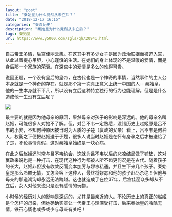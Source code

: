 ```yaml
---
layout: "post"
title: "秦始皇为什么竟然从未立后？"
date: "2018-12-17 16:15"
categories: "秦汉历史"
description: "秦始皇为什么竟然从未立后？"
tags: 秦始皇
url: https://www.y5000.com/zgls/qh/20941.html
---
```






自古帝王多情，后宫佳丽云集。在这其中有多少女子是因为政治联姻而被迫入宫，从此过着提心吊胆，小心谨慎的生活。在她们的身上体现的不是温暖的爱情，而是身后那一个家族的荣衰。在深宫中的爱情是多么的难得可贵。

说回正题，一个没有皇后的皇帝，在古代也是一个神奇的事情，当然事件的主人公本身就是一个神奇的存在。就是那个第一次真正意义上统一中国的人--
秦始皇，他的一生本身就不平凡，所以没有立后这种特立独行的行为也能理解。但是是什么造成他一生没有立后呢？

![](https://img.y5000.com/uploads/allimg/170504/1346053018-0.jpg)

最主要的就是因为他母亲的原因，果然母亲对孩子的影响是深远的。他的母亲名叫赵姬，可能很多人对她不了解。但，对吕不韦一定熟悉，没错历史上赵姬原是吕不韦的小妾，不知何种原因被当时为人质的子楚（赢政的父亲）看上，吕不韦是何种人，权衡之下便把赵姬送于子楚，很多人说当时赵姬是在怀有身孕之后才被送给了子楚，不论事情真假，这对秦始皇始终是一块心病。

在此之后赵姬还时常与吕不韦约会，这就为吕不韦以后的悲凉结局做了铺垫，这对赢政来说也是一种打击，在现代这种行为都被人所不齿更何况是在古代。随着孩子的长大，赵姬非但没有收敛反而变本加厉与嫪毐私通，并且生下来几个孩子。秦始皇是那么冷酷无情，又怎会容下这种人，最终将嫪毐和他的孩子赶尽杀绝！但他与母亲的那道鸿沟却永远无法跨越。这也就造成了在位37年，后宫佳丽众多却从不立后，女人对他来说只是没有感情的玩物。

小时候的经历对人的影响是深远的，尤其是最亲近的人。不论历史上的真正的赵姬是个怎样的母亲，但她确确实实让一代帝王心理深受打击，后来秦始皇的冷酷无情，铁石心肠也或多或少与母亲有关吧！
